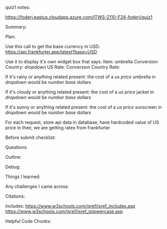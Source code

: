 quiz1 notes: 

https://foderj.eastus.cloudapp.azure.com/ITWS-2110-F24-foderj/quiz1

Summary: 

  
Plan: 

Use this call to get the base currency in USD: 
 https://api.frankfurter.app/latest?base=USD 

Use it to display it's own widget box that says: 
   Item: umbrella 
   Conversion Country: *dropdown*
   US Rate: 
   Conversion Country Rate: 

If it's rainy or anything related present: 
   the cost of a *us price* umbrella in *dropdown* would be *number* *base* dollars 

If it's cloudy or anything related present: 
   the cost of a *us price* jacket in *dropdown* would be *number* *base* dollars 

If it's sunny or anything related present:
   the cost of a *us price* sunscreen in *dropdown* would be *number* *base* dollars 

For each request, store api data in database, have hardcoded value of US price in their, we are getting rates from frankfurter 

Before submit checklist: 



Questions: 




Outline: 


Debug: 



Things I learned: 

Any challenges I came across: 

Citations:

includes: https://www.w3schools.com/jsref/jsref_includes.asp
https://www.w3schools.com/jsref/jsref_tolowercase.asp







Helpful Code Chunks: 

